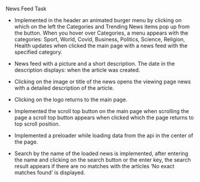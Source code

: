 News Feed Task

- Implemented in the header an animated burger menu by clicking on which on the left
the Categories and Trending News items pop up from the button.
When you hover over Categories, a menu appears with the categories: Sport, World, Covid,
Business, Politics, Science, Religion, Health updates when clicked
the main page with a news feed with the specified category.

- News feed with a picture and a short description. The date in the description
displays: when the article was created.

- Clicking on the image or title of the news opens the viewing page
news with a detailed description of the article.

- Clicking on the logo returns to the main page.

- Implemented the scroll top button on the main page when scrolling the page
a scroll top button appears when clicked which the page returns to
top scroll position.

- Implemented a preloader while loading data from the api in the center of the page.

- Search by the name of the loaded news is implemented, after entering the name and
clicking on the search button or the enter key, the search result appears if there are no matches with the articles
‘No exact matches found’ is displayed.

